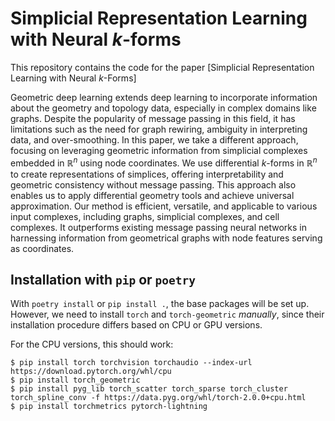 # Simplicial Representation Learning with Neural $k$-forms 

This repository contains the code for the paper [Simplicial Representation Learning with Neural $k$-Forms]

Geometric deep learning extends deep learning to incorporate information about the geometry and topology data, especially in complex domains like graphs. Despite the popularity of message passing in this field, it has limitations such as the need for graph rewiring, ambiguity in interpreting data, and over-smoothing. In this paper, we take a different approach, focusing on leveraging geometric information from simplicial complexes embedded in $\mathbb{R}^n$ using node coordinates. We use differential $k$-forms in $\mathbb{R}^n$ to create representations of simplices, offering interpretability and geometric consistency without message passing. This approach also enables us to apply differential geometry tools and achieve universal approximation. Our method is efficient, versatile, and applicable to various input complexes, including graphs, simplicial complexes, and cell complexes. It outperforms existing message passing neural networks in harnessing information from geometrical graphs with node features serving as coordinates.

## Installation with `pip` or `poetry`

With `poetry install` or `pip install .`, the base packages will be set up.
However, we need to install `torch` and `torch-geometric` *manually*, since
their installation procedure differs based on CPU or GPU versions.

For the CPU versions, this should work:

```
$ pip install torch torchvision torchaudio --index-url https://download.pytorch.org/whl/cpu
$ pip install torch_geometric
$ pip install pyg_lib torch_scatter torch_sparse torch_cluster torch_spline_conv -f https://data.pyg.org/whl/torch-2.0.0+cpu.html
$ pip install torchmetrics pytorch-lightning
```
